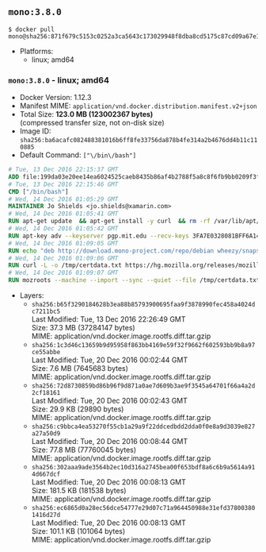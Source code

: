 ## `mono:3.8.0`

```console
$ docker pull mono@sha256:871f679c5153c0252a3ca5643c173029948f8dba8cd5175c87cd09a67e17ac2e
```

-	Platforms:
	-	linux; amd64

### `mono:3.8.0` - linux; amd64

-	Docker Version: 1.12.3
-	Manifest MIME: `application/vnd.docker.distribution.manifest.v2+json`
-	Total Size: **123.0 MB (123002367 bytes)**  
	(compressed transfer size, not on-disk size)
-	Image ID: `sha256:ba6acafc082488381016b6ff8fe33756da878b4fe314a2b4676dd4b11c110885`
-	Default Command: `["\/bin\/bash"]`

```dockerfile
# Tue, 13 Dec 2016 22:15:37 GMT
ADD file:199da03e20ee14ea6024525caeb8435b86af4b2788f5a8c8f6fb9bb0209f3fff in / 
# Tue, 13 Dec 2016 22:15:46 GMT
CMD ["/bin/bash"]
# Wed, 14 Dec 2016 01:05:29 GMT
MAINTAINER Jo Shields <jo.shields@xamarin.com>
# Wed, 14 Dec 2016 01:05:41 GMT
RUN apt-get update 	&& apt-get install -y curl 	&& rm -rf /var/lib/apt/lists/*
# Wed, 14 Dec 2016 01:05:42 GMT
RUN apt-key adv --keyserver pgp.mit.edu --recv-keys 3FA7E0328081BFF6A14DA29AA6A19B38D3D831EF
# Wed, 14 Dec 2016 01:09:05 GMT
RUN echo "deb http://download.mono-project.com/repo/debian wheezy/snapshots/3.8.0 main" > /etc/apt/sources.list.d/mono-xamarin.list         && echo "deb http://download.mono-project.com/repo/debian 38-security main" >> /etc/apt/sources.list.d/mono-xamarin.list 	&& apt-get update 	&& apt-get install -y mono-devel fsharp mono-vbnc nuget 	&& rm -rf /var/lib/apt/lists/*
# Wed, 14 Dec 2016 01:09:06 GMT
RUN curl -L -o /tmp/certdata.txt https://hg.mozilla.org/releases/mozilla-release/raw-file/5d447d9abfdf/security/nss/lib/ckfw/builtins/certdata.txt
# Wed, 14 Dec 2016 01:09:07 GMT
RUN mozroots --machine --import --sync --quiet --file /tmp/certdata.txt
```

-	Layers:
	-	`sha256:b65f3290184628b3ea88b85793900695faa9f3878990fec458a4024dc7211bc5`  
		Last Modified: Tue, 13 Dec 2016 22:26:49 GMT  
		Size: 37.3 MB (37284147 bytes)  
		MIME: application/vnd.docker.image.rootfs.diff.tar.gzip
	-	`sha256:1c3d46c13659b9d95958f863bb4169e59f32f9662f602593bb9b8a97ce55abbe`  
		Last Modified: Tue, 20 Dec 2016 00:02:44 GMT  
		Size: 7.6 MB (7645683 bytes)  
		MIME: application/vnd.docker.image.rootfs.diff.tar.gzip
	-	`sha256:72d8730859bd86b96f9d871a0ae7d609b3ae9f3545a64701f66a4a2d2cf18161`  
		Last Modified: Tue, 20 Dec 2016 00:02:43 GMT  
		Size: 29.9 KB (29890 bytes)  
		MIME: application/vnd.docker.image.rootfs.diff.tar.gzip
	-	`sha256:c9bbca4ea53270f55cb1a29a9f22ddcedbdd2dda0f0e8a9d3039e827a27a50d9`  
		Last Modified: Tue, 20 Dec 2016 00:08:44 GMT  
		Size: 77.8 MB (77760045 bytes)  
		MIME: application/vnd.docker.image.rootfs.diff.tar.gzip
	-	`sha256:302aaa9ade3564b2ec10d316a2745bea00f653bdf8a6c6b9a5614a914d667dcf`  
		Last Modified: Tue, 20 Dec 2016 00:08:13 GMT  
		Size: 181.5 KB (181538 bytes)  
		MIME: application/vnd.docker.image.rootfs.diff.tar.gzip
	-	`sha256:ec6865d0a28ec56dce54777e29d07c71a964450988e31efd378003801416d27d`  
		Last Modified: Tue, 20 Dec 2016 00:08:13 GMT  
		Size: 101.1 KB (101064 bytes)  
		MIME: application/vnd.docker.image.rootfs.diff.tar.gzip
